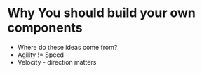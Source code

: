 # Why You should build your own components

- Where do these ideas come from?
- Agility != Speed
- Velocity - direction matters
